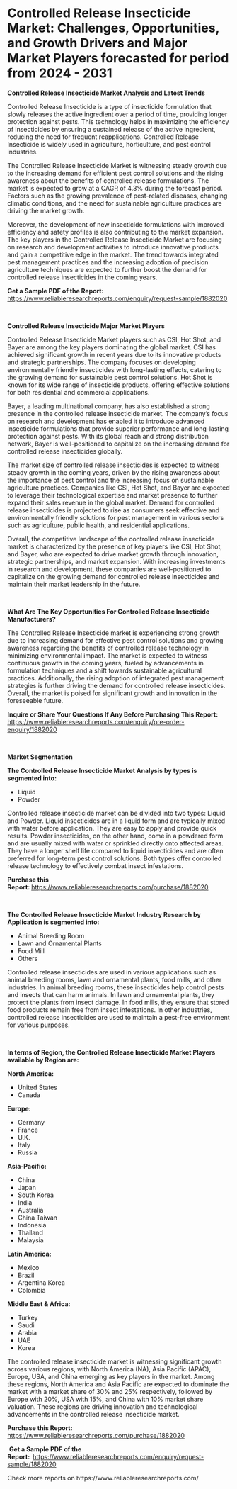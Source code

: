 <p><h1>Controlled Release Insecticide Market: Challenges, Opportunities, and Growth Drivers and Major Market Players forecasted for period from 2024 - 2031</h1></p><p><strong>Controlled Release Insecticide Market Analysis and Latest Trends</strong></p>
<p><p>Controlled Release Insecticide is a type of insecticide formulation that slowly releases the active ingredient over a period of time, providing longer protection against pests. This technology helps in maximizing the efficiency of insecticides by ensuring a sustained release of the active ingredient, reducing the need for frequent reapplications. Controlled Release Insecticide is widely used in agriculture, horticulture, and pest control industries.</p><p>The Controlled Release Insecticide Market is witnessing steady growth due to the increasing demand for efficient pest control solutions and the rising awareness about the benefits of controlled release formulations. The market is expected to grow at a CAGR of 4.3% during the forecast period. Factors such as the growing prevalence of pest-related diseases, changing climatic conditions, and the need for sustainable agriculture practices are driving the market growth.</p><p>Moreover, the development of new insecticide formulations with improved efficiency and safety profiles is also contributing to the market expansion. The key players in the Controlled Release Insecticide Market are focusing on research and development activities to introduce innovative products and gain a competitive edge in the market. The trend towards integrated pest management practices and the increasing adoption of precision agriculture techniques are expected to further boost the demand for controlled release insecticides in the coming years.</p></p>
<p><strong>Get a Sample PDF of the Report:&nbsp;</strong> <a href="https://www.reliableresearchreports.com/enquiry/request-sample/1882020">https://www.reliableresearchreports.com/enquiry/request-sample/1882020</a></p>
<p>&nbsp;</p>
<p><strong>Controlled Release Insecticide Major Market Players</strong></p>
<p><p>Controlled Release Insecticide Market players such as CSI, Hot Shot, and Bayer are among the key players dominating the global market. CSI has achieved significant growth in recent years due to its innovative products and strategic partnerships. The company focuses on developing environmentally friendly insecticides with long-lasting effects, catering to the growing demand for sustainable pest control solutions. Hot Shot is known for its wide range of insecticide products, offering effective solutions for both residential and commercial applications.</p><p>Bayer, a leading multinational company, has also established a strong presence in the controlled release insecticide market. The company’s focus on research and development has enabled it to introduce advanced insecticide formulations that provide superior performance and long-lasting protection against pests. With its global reach and strong distribution network, Bayer is well-positioned to capitalize on the increasing demand for controlled release insecticides globally.</p><p>The market size of controlled release insecticides is expected to witness steady growth in the coming years, driven by the rising awareness about the importance of pest control and the increasing focus on sustainable agriculture practices. Companies like CSI, Hot Shot, and Bayer are expected to leverage their technological expertise and market presence to further expand their sales revenue in the global market. Demand for controlled release insecticides is projected to rise as consumers seek effective and environmentally friendly solutions for pest management in various sectors such as agriculture, public health, and residential applications.</p><p>Overall, the competitive landscape of the controlled release insecticide market is characterized by the presence of key players like CSI, Hot Shot, and Bayer, who are expected to drive market growth through innovation, strategic partnerships, and market expansion. With increasing investments in research and development, these companies are well-positioned to capitalize on the growing demand for controlled release insecticides and maintain their market leadership in the future.</p></p>
<p>&nbsp;</p>
<p><strong>What Are The Key Opportunities For Controlled Release Insecticide Manufacturers?</strong></p>
<p><p>The Controlled Release Insecticide market is experiencing strong growth due to increasing demand for effective pest control solutions and growing awareness regarding the benefits of controlled release technology in minimizing environmental impact. The market is expected to witness continuous growth in the coming years, fueled by advancements in formulation techniques and a shift towards sustainable agricultural practices. Additionally, the rising adoption of integrated pest management strategies is further driving the demand for controlled release insecticides. Overall, the market is poised for significant growth and innovation in the foreseeable future.</p></p>
<p><strong>Inquire or Share Your Questions If Any Before Purchasing This Report:</strong> <a href="https://www.reliableresearchreports.com/enquiry/pre-order-enquiry/1882020">https://www.reliableresearchreports.com/enquiry/pre-order-enquiry/1882020</a></p>
<p>&nbsp;</p>
<p><strong>Market Segmentation</strong></p>
<p><strong>The Controlled Release Insecticide Market Analysis by types is segmented into:</strong></p>
<p><ul><li>Liquid</li><li>Powder</li></ul></p>
<p><p>Controlled release insecticide market can be divided into two types: Liquid and Powder. Liquid insecticides are in a liquid form and are typically mixed with water before application. They are easy to apply and provide quick results. Powder insecticides, on the other hand, come in a powdered form and are usually mixed with water or sprinkled directly onto affected areas. They have a longer shelf life compared to liquid insecticides and are often preferred for long-term pest control solutions. Both types offer controlled release technology to effectively combat insect infestations.</p></p>
<p><strong>Purchase this Report:&nbsp;</strong><a href="https://www.reliableresearchreports.com/purchase/1882020">https://www.reliableresearchreports.com/purchase/1882020</a></p>
<p>&nbsp;</p>
<p><strong>The Controlled Release Insecticide Market Industry Research by Application is segmented into:</strong></p>
<p><ul><li>Animal Breeding Room</li><li>Lawn and Ornamental Plants</li><li>Food Mill</li><li>Others</li></ul></p>
<p><p>Controlled release insecticides are used in various applications such as animal breeding rooms, lawn and ornamental plants, food mills, and other industries. In animal breeding rooms, these insecticides help control pests and insects that can harm animals. In lawn and ornamental plants, they protect the plants from insect damage. In food mills, they ensure that stored food products remain free from insect infestations. In other industries, controlled release insecticides are used to maintain a pest-free environment for various purposes.</p></p>
<p>&nbsp;</p>
<p><strong>In terms of Region, the Controlled Release Insecticide Market Players available by Region are:</strong></p>
<p>
    <p> <strong> North America: </strong>
        <ul>
            <li>United States</li>
            <li>Canada</li>
        </ul>
        </p> 
    <p> <strong> Europe: </strong>
        <ul>
            <li>Germany</li>
            <li>France</li>
            <li>U.K.</li>
            <li>Italy</li>
            <li>Russia</li>
        </ul>
        </p> 
    <p> <strong> Asia-Pacific: </strong>
        <ul>
            <li>China</li>
            <li>Japan</li>
            <li>South Korea</li>
            <li>India</li>
            <li>Australia</li>
            <li>China Taiwan</li>
            <li>Indonesia</li>
            <li>Thailand</li>
            <li>Malaysia</li>
        </ul>
        </p> 
    <p> <strong> Latin America: </strong>
        <ul>
            <li>Mexico</li>
            <li>Brazil</li>
            <li>Argentina Korea</li>
            <li>Colombia</li>
        </ul>
        </p> 
    <p> <strong> Middle East & Africa: </strong>
        <ul>
            <li>Turkey</li>
            <li>Saudi</li>
            <li>Arabia</li>
            <li>UAE</li>
            <li>Korea</li>
        </ul>
    </p>
    </p>
<p><p>The controlled release insecticide market is witnessing significant growth across various regions, with North America (NA), Asia Pacific (APAC), Europe, USA, and China emerging as key players in the market. Among these regions, North America and Asia Pacific are expected to dominate the market with a market share of 30% and 25% respectively, followed by Europe with 20%, USA with 15%, and China with 10% market share valuation. These regions are driving innovation and technological advancements in the controlled release insecticide market.</p></p>
<p><strong>Purchase this Report: </strong><a href="https://www.reliableresearchreports.com/purchase/1882020">https://www.reliableresearchreports.com/purchase/1882020</a></p>
<p>&nbsp;<strong>Get a Sample PDF of the Report:&nbsp;&nbsp;</strong><a href="https://www.reliableresearchreports.com/enquiry/request-sample/1882020">https://www.reliableresearchreports.com/enquiry/request-sample/1882020</a></p>
<p><strong></strong></p>
<p>Check more reports on https://www.reliableresearchreports.com/</p>